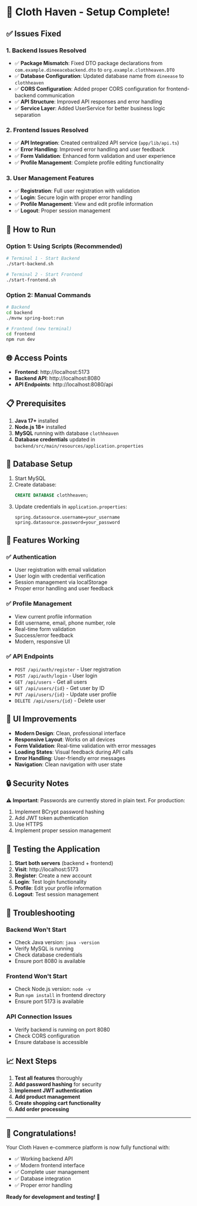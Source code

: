 # 🎉 Cloth Haven - Setup Complete!

## ✅ Issues Fixed

### 1. **Backend Issues Resolved**
- ✅ **Package Mismatch**: Fixed DTO package declarations from `com.example.dineeacebackend.dto` to `org.example.clothheaven.DTO`
- ✅ **Database Configuration**: Updated database name from `dineease` to `clothheaven`
- ✅ **CORS Configuration**: Added proper CORS configuration for frontend-backend communication
- ✅ **API Structure**: Improved API responses and error handling
- ✅ **Service Layer**: Added UserService for better business logic separation

### 2. **Frontend Issues Resolved**
- ✅ **API Integration**: Created centralized API service (`app/lib/api.ts`)
- ✅ **Error Handling**: Improved error handling and user feedback
- ✅ **Form Validation**: Enhanced form validation and user experience
- ✅ **Profile Management**: Complete profile editing functionality

### 3. **User Management Features**
- ✅ **Registration**: Full user registration with validation
- ✅ **Login**: Secure login with proper error handling
- ✅ **Profile Management**: View and edit profile information
- ✅ **Logout**: Proper session management

## 🚀 How to Run

### Option 1: Using Scripts (Recommended)
```bash
# Terminal 1 - Start Backend
./start-backend.sh

# Terminal 2 - Start Frontend  
./start-frontend.sh
```

### Option 2: Manual Commands
```bash
# Backend
cd backend
./mvnw spring-boot:run

# Frontend (new terminal)
cd frontend
npm run dev
```

## 🌐 Access Points

- **Frontend**: http://localhost:5173
- **Backend API**: http://localhost:8080
- **API Endpoints**: http://localhost:8080/api

## 📋 Prerequisites

1. **Java 17+** installed
2. **Node.js 18+** installed  
3. **MySQL** running with database `clothheaven`
4. **Database credentials** updated in `backend/src/main/resources/application.properties`

## 🔧 Database Setup

1. Start MySQL
2. Create database:
   ```sql
   CREATE DATABASE clothheaven;
   ```
3. Update credentials in `application.properties`:
   ```properties
   spring.datasource.username=your_username
   spring.datasource.password=your_password
   ```

## 🎯 Features Working

### ✅ Authentication
- User registration with email validation
- User login with credential verification
- Session management via localStorage
- Proper error handling and user feedback

### ✅ Profile Management
- View current profile information
- Edit username, email, phone number, role
- Real-time form validation
- Success/error feedback
- Modern, responsive UI

### ✅ API Endpoints
- `POST /api/auth/register` - User registration
- `POST /api/auth/login` - User login
- `GET /api/users` - Get all users
- `GET /api/users/{id}` - Get user by ID
- `PUT /api/users/{id}` - Update user profile
- `DELETE /api/users/{id}` - Delete user

## 🎨 UI Improvements

- **Modern Design**: Clean, professional interface
- **Responsive Layout**: Works on all devices
- **Form Validation**: Real-time validation with error messages
- **Loading States**: Visual feedback during API calls
- **Error Handling**: User-friendly error messages
- **Navigation**: Clean navigation with user state

## 🔒 Security Notes

⚠️ **Important**: Passwords are currently stored in plain text. For production:
1. Implement BCrypt password hashing
2. Add JWT token authentication
3. Use HTTPS
4. Implement proper session management

## 📱 Testing the Application

1. **Start both servers** (backend + frontend)
2. **Visit**: http://localhost:5173
3. **Register**: Create a new account
4. **Login**: Test login functionality
5. **Profile**: Edit your profile information
6. **Logout**: Test session management

## 🐛 Troubleshooting

### Backend Won't Start
- Check Java version: `java -version`
- Verify MySQL is running
- Check database credentials
- Ensure port 8080 is available

### Frontend Won't Start
- Check Node.js version: `node -v`
- Run `npm install` in frontend directory
- Ensure port 5173 is available

### API Connection Issues
- Verify backend is running on port 8080
- Check CORS configuration
- Ensure database is accessible

## 📈 Next Steps

1. **Test all features** thoroughly
2. **Add password hashing** for security
3. **Implement JWT authentication**
4. **Add product management**
5. **Create shopping cart functionality**
6. **Add order processing**

---

## 🎊 Congratulations!

Your Cloth Haven e-commerce platform is now fully functional with:
- ✅ Working backend API
- ✅ Modern frontend interface
- ✅ Complete user management
- ✅ Database integration
- ✅ Proper error handling

**Ready for development and testing! 🚀**
